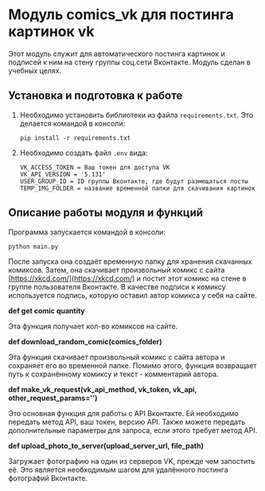 Модуль comics_vk для постинга картинок vk
===
Этот модуль служит для автоматического постинга картинок и подписей к ним на стену группы соц.сети 
Вконтакте. Модуль сделан в учебных целях.

Установка и подготовка к работе
---
1) Необходимо установить библиотеки из файла `requirements.txt`. Это делается командой в консоли:
    ```
    pip install -r requirements.txt
    ```
2) Необходимо создать файл `.env` вида:

    ```dotenv
    VK_ACCESS_TOKEN = Ваш токен для доступа VK
    VK_API_VERSION = '5.131'
    USER_GROUP_ID = ID группы Вконтакте, где будут размещаться посты
    TEMP_IMG_FOLDER = название временной папки для скачивания картинок
    ```

Описание работы модуля и функций
---
Программа запускается командой в консоли:
```
python main.py
```
После запуска она создаёт временную папку для хранения скачанных комикcов. 
Затем, она скачивает произвольный комикс с сайта [https://xkcd.com/](https://xkcd.com/) и постит этот комикс на стене в
группе пользователя Вконтакте. В качестве подписи к комиксу используется подпись, которую оставил автор комикса у себя на сайте.

**def get comic quantity**

Эта функция получает кол-во комиксов на сайте.

**def download_random_comic(comics_folder)**

Эта функция скачивает произвольный комикс с сайта автора и сохраняет его во временной папке. Помимо этого,
функция возвращает путь к сохранённому комиксу и текст - комментарий автора.

**def make_vk_request(vk_api_method, vk_token, vk_api, other_request_params='')**

Это основная функция для работы с API Вконтакте. Ей необходимо передать метод API, ваш токен, версию API. Также можете передать 
дополнительные параметры для запроса, если этого требует метод API.

**def upload_photo_to_server(upload_server_url, file_path)**

Загружает фотографию на один из серверов VK, прежде чем запостить её. Это является необходимым шагом для удалённого постинга
фотографий Вконтакте.


